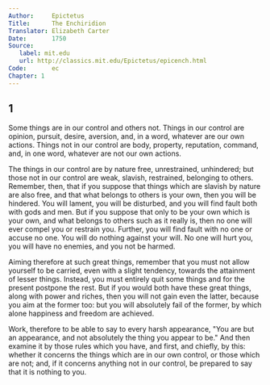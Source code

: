 ```yaml
---
Author:     Epictetus  
Title:      The Enchiridion  
Translator: Elizabeth Carter  
Date:       1750  
Source:
   label: mit.edu
   url: http://classics.mit.edu/Epictetus/epicench.html
Code:       ec  
Chapter: 1
---
```

##  1

Some things are in our control and others not. Things in our control are
opinion, pursuit, desire, aversion, and, in a word, whatever are our own
actions. Things not in our control are body, property, reputation, command,
and, in one word, whatever are not our own actions.

The things in our control are by nature free, unrestrained, unhindered; but
those not in our control are weak, slavish, restrained, belonging to others.
Remember, then, that if you suppose that things which are slavish by nature are
also free, and that what belongs to others is your own, then you will be
hindered. You will lament, you will be disturbed, and you will find fault both
with gods and men. But if you suppose that only to be your own which is your
own, and what belongs to others such as it really is, then no one will ever
compel you or restrain you. Further, you will find fault with no one or accuse
no one. You will do nothing against your will. No one will hurt you, you will
have no enemies, and you not be harmed.

Aiming therefore at such great things, remember that you must not allow
yourself to be carried, even with a slight tendency, towards the attainment of
lesser things. Instead, you must entirely quit some things and for the present
postpone the rest. But if you would both have these great things, along with
power and riches, then you will not gain even the latter, because you aim at
the former too: but you will absolutely fail of the former, by which alone
happiness and freedom are achieved.

Work, therefore to be able to say to every harsh appearance, "You are but an
appearance, and not absolutely the thing you appear to be." And then examine it
by those rules which you have, and first, and chiefly, by this: whether it
concerns the things which are in our own control, or those which are not; and,
if it concerns anything not in our control, be prepared to say that it is
nothing to you.


